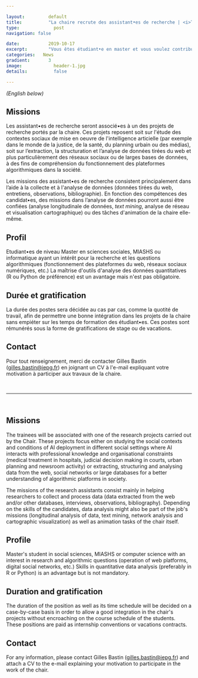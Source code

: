 ```yaml
---

layout:			default
title:  		"La chaire recrute des assistant•es de recherche | <i>The chair is looking for research assistants</i>"
type:			  post
navigation: false

date:   		2019-10-17
excerpt: 		"Vous êtes étudiant•e en master et vous voulez contribuer aux recherches menées dans le cadre de la chaire ? Des positions d'assistant•es de recherche vous sont ouvertes | <i>You are a master student and you want to contribute to the research carried out within the chair ? We have research assistants positions opened for you.</i>"
categories:   News
gradient: 		3
image: 			  header-1.jpg
details:		  false

---
```


<i>(English below)</i>

## Missions

Les assistant•es de recherche seront associé•es à un des projets de recherche portés par la chaire.
Ces projets reposent soit sur l'étude des contextes sociaux de mise en oeuvre de l'intelligence articielle (par exemple dans le monde de la justice, de la santé, du planning urbain ou des médias), soit sur l’extraction, la structuration et l’analyse de données tirées du web et plus particulièrement des réseaux sociaux ou de larges bases de données, à des fins de compréhension du fonctionnement des plateformes algorithmiques dans la société.

Les missions des assistant•es de recherche consistent principalement dans l’aide à la collecte et à l'analyse de données (données tirées du web, entretiens, observations, bibliographie).
En fonction des compétences des candidat•es, des missions dans l’analyse de données pourront aussi être confiées
(analyse longitudinale de données, <i>text mining</i>, analyse de réseau et visualisation cartographique) ou des tâches d'animation de la chaire elle-même.

## Profil

Etudiant•es de niveau Master en sciences sociales, MIASHS ou informatique ayant un intérêt pour la recherche et les questions algorithmiques (fonctionnement des plateformes du web, réseaux sociaux numériques, etc.)
La maîtrise d'outils d'analyse des données quantitatives (R ou Python de préférence) est un avantage mais n'est pas obligatoire.

## Durée et gratification

La durée des postes sera décidée au cas par cas, comme la quotité de travail, afin de permettre une bonne intégration dans les projets de la chaire sans empiéter sur les temps de formation des étudiant•es.
Ces postes sont rémunérés sous la forme de gratifications de stage ou de vacations.

## Contact

Pour tout renseignement, merci de contacter Gilles Bastin (<a href="mailto:gilles.bastin@iepg.fr">gilles.bastin@iepg.fr</a>) en joignant un CV à l'e-mail expliquant votre motivation à participer aux travaux de la chaire.

<br>

---

<br>
  
## Missions

The trainees will be associated with one of the research projects carried out by the Chair.
These projects focus either on studying the social contexts and conditions of AI deployment in different social settings where AI interacts with professional knowledge and organisational constraints (medical treatment in hospitals, judicial decision making in courts, urban planning and newsroom activity) or extracting, structuring and analysing data from the web, social networks or large databases for a better understanding of algorithmic platforms in society.

The missions of the research assistants consist mainly in helping researchers to collect and process data (data extracted from the web and/or other databases, interviews, observations, bibliography).
Depending on the skills of the candidates, data analysis might also be part of the job's missions
(longitudinal analysis of data, text mining, network analysis and cartographic visualization) as well as animation tasks of the chair itself.

## Profile

Master's student in social sciences, MIASHS or computer science with an interest in research and algorithmic questions (operation of web platforms, digital social networks, etc.)
Skills in quantitative data analysis (preferably in R or Python) is an advantage but is not mandatory.

## Duration and gratification

The duration of the position as well as its time schedule will be decided on a case-by-case basis in order to allow a good integration in the chair's projects without encroaching on the course schedule of the students.
These positions are paid as internship conventions or vacations contracts.

## Contact

For any information, please contact Gilles Bastin (<a href="mailto:gilles.bastin@iepg.fr">gilles.bastin@iepg.fr</a>) and attach a CV to the e-mail explaining your motivation to participate in the work of the chair.
